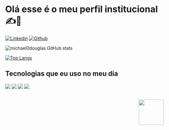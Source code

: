 # Olá esse é o meu perfil institucional ✍️📜

[![Linkedin](https://img.shields.io/badge/LinkedIn-0077B5?style=for-the-badge&logo=linkedin&logoColor=white)](https://www.linkedin.com/in/michael-douglas-285938250/)
[![Github](https://img.shields.io/badge/GitHub-100000?style=for-the-badge&logo=github&logoColor=white)](https://github.com/michael0douglas)

![michael0douglas GitHub stats](https://github-readme-stats.vercel.app/api?username=michael0douglas&show_icons=true&theme=gruvbox)

[![Top Langs](https://github-readme-stats.vercel.app/api/top-langs/?username=michael0douglas&layout=compact&theme=gruvbox)](https://github.com/anuraghazra/github-readme-stats)
## Tecnologias que eu uso no meu dia

<div style="display=inline_block">

  <img align="center" src="https://img.shields.io/badge/HTML5-E34F26?style=for-the-badge&logo=html5&logoColor=white">
  <img align="center" src="https://img.shields.io/badge/CSS3-1572B6?style=for-the-badge&logo=css3&logoColor=white">
  <img align="center" src="https://img.shields.io/badge/JavaScript-F7DF1E?style=for-the-badge&logo=javascript&logoColor=black">
  <img align="center" src="https://img.shields.io/badge/MySQL-005C84?style=for-the-badge&logo=mysql&logoColor=white">
</div>
<br>

<br>

<a url="https://www.linkedin.com/school/sptechschool/">
  <img align="right" style="height: 80px; display:inline_block" src="https://www.sptech.school/assets/images/logos/sptech_logo.png">
</a>
